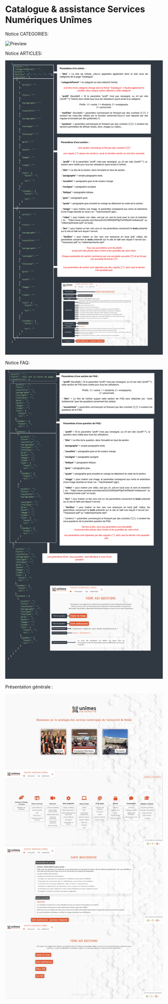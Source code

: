 # Catalogue & assistance Services Numériques Unîmes

Notice CATEGORIES:

![Preview](https://raw.githubusercontent.com/gbunimes/catnum2/master/public/Tuto-catégories.webp)

Notice ARTICLES:

![Preview](https://raw.githubusercontent.com/gbunimes/catnum2/master/public/Tuto-Articles.webp)

Notice FAQ:

![Preview](https://raw.githubusercontent.com/gbunimes/catnum2/master/public/Tuto-FAQ.webp)


Présentation générale :

![Preview](https://raw.githubusercontent.com/gbunimes/catnum2/master/public/1.webp)
![Preview](https://raw.githubusercontent.com/gbunimes/catnum2/master/public/2.webp)
![Preview](https://raw.githubusercontent.com/gbunimes/catnum2/master/public/3.webp)
![Preview](https://raw.githubusercontent.com/gbunimes/catnum2/master/public/4.webp)
